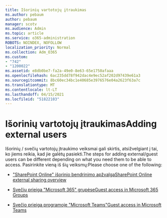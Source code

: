 ```yaml
---
title: Išorinių vartotojų įtraukimas
ms.author: pebaum
author: pebaum
manager: scotv
ms.audience: Admin
ms.topic: article
ms.service: o365-administration
ROBOTS: NOINDEX, NOFOLLOW
localization_priority: Normal
ms.collection: Adm_O365
ms.custom:
- "742"
- "1200022"
ms.assetid: e8db0be7-fa2a-49e0-8e63-65e1750afaaa
ms.openlocfilehash: 6ac235dd78f942dac4e9ec52af202d97439e61a3
ms.sourcegitcommit: 8bc60ec34bc1e40685e3976576e04a2623f63a7c
ms.translationtype: MT
ms.contentlocale: lt-LT
ms.lasthandoff: 04/15/2021
ms.locfileid: "51822103"
---
```

# <a name="adding-external-users"></a><span data-ttu-id="bc6f6-102">Išorinių vartotojų įtraukimas</span><span class="sxs-lookup"><span data-stu-id="bc6f6-102">Adding external users</span></span>

<span data-ttu-id="bc6f6-103">Išorinių / svečių vartotojų įtraukimo veiksmai gali skirtis, atsižvelgiant į tai, ko jiems reikia, kad jie galėtų pasiekti.</span><span class="sxs-lookup"><span data-stu-id="bc6f6-103">The steps for adding external/guest users can be different depending on what you need them to be able to access.</span></span> <span data-ttu-id="bc6f6-104">Pasirinkite vieną iš šių veiksmų:</span><span class="sxs-lookup"><span data-stu-id="bc6f6-104">Please choose one of the following:</span></span>
  
- [<span data-ttu-id="bc6f6-105">"SharePoint Online" išorinio bendrinimo apžvalga</span><span class="sxs-lookup"><span data-stu-id="bc6f6-105">SharePoint Online external sharing overview</span></span>](https://docs.microsoft.com/sharepoint/external-sharing-overview)

- [<span data-ttu-id="bc6f6-106">Svečių prieiga "Microsoft 365" grupėse</span><span class="sxs-lookup"><span data-stu-id="bc6f6-106">Guest access in Microsoft 365 Groups</span></span>](https://support.office.com/article/guest-access-in-office-365-groups-bfc7a840-868f-4fd6-a390-f347bf51aff6)

- [<span data-ttu-id="bc6f6-107">Svečio prieiga programoje "Microsoft Teams"</span><span class="sxs-lookup"><span data-stu-id="bc6f6-107">Guest access in Microsoft Teams</span></span>](https://docs.microsoft.com/microsoftteams/guest-access-checklist)
